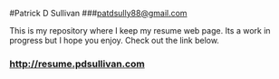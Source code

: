 #Patrick D Sullivan
###patdsully88@gmail.com

This is my repository where I keep my resume web page. Its a work in progress but I hope you enjoy. Check out the link below.

### http://resume.pdsullivan.com
